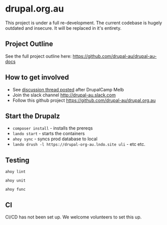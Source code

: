 # drupal.org.au

This project is under a full re-development. The current codebase is hugely outdated and insecure. It will be replaced in it's entirety.

## Project Outline

See the full project outline here: <https://github.com/drupal-au/drupal-au-docs>

## How to get involved

* See [discussion thread posted](https://groups.drupal.org/node/491403) after DrupalCamp Melb 
* Join the slack channel <http://drupal-au.slack.com>
* Follow this github project <https://github.com/drupal-au/drupal.org.au>

## Start the Drupalz

  * `composer install` - installs the prereqs
  * `lando start` - starts the containers
  * `ahoy sync` - syncs prod database to local
  * `lando drush -l https://drupal-org-au.lndo.site uli` - etc etc.

## Testing

`ahoy lint`

`ahoy unit`

`ahoy func`

## CI

CI/CD has not been set up. We welcome volunteers to set this up.

